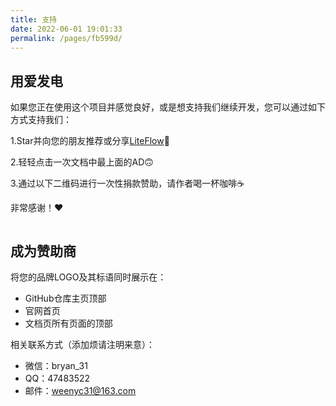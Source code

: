 ```yaml
---
title: 支持
date: 2022-06-01 19:01:33
permalink: /pages/fb599d/
---
```


## 用爱发电

如果您正在使用这个项目并感觉良好，或是想支持我们继续开发，您可以通过如下方式支持我们：

1.Star并向您的朋友推荐或分享[LiteFlow](https://gitee.com/dromara/liteFlow)🚀

2.轻轻点击一次文档中最上面的AD🙃

3.通过以下二维码进行一次性捐款赞助，请作者喝一杯咖啡☕️

非常感谢！❤️

<img :src="$withBase('/img/support.png')" style="zoom: 40%">

## 成为赞助商

将您的品牌LOGO及其标语同时展示在：

* GitHub仓库主页顶部
* 官网首页
* 文档页所有页面的顶部

相关联系方式（添加烦请注明来意）：
* 微信：bryan_31
* QQ：47483522
* 邮件：weenyc31@163.com
